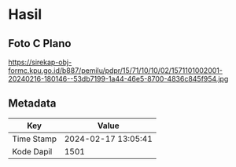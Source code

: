 # Hasil

## Foto C Plano

https://sirekap-obj-formc.kpu.go.id/b887/pemilu/pdpr/15/71/10/10/02/1571101002001-20240216-180146--53db7199-1a44-46e5-8700-4836c845f954.jpg


## Metadata

| Key        | Value               |
| ---------- | ------------------- |
| Time Stamp | 2024-02-17 13:05:41 |
| Kode Dapil | 1501                |



